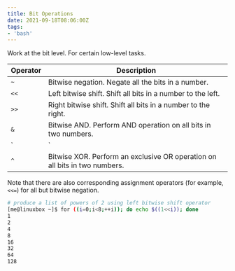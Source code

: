 ```yaml
---
title: Bit Operations
date: 2021-09-18T08:06:00Z
tags:
- 'bash'
---
```


Work at the bit level. For certain low-level tasks.

| Operator | Description                                                                |
|----------|----------------------------------------------------------------------------|
| `~`      | Bitwise negation. Negate all the bits in a number.                         |
| `<<`     | Left bitwise shift. Shift all bits in a number to the left.                |
| `>>`     | Right bitwise shift. Shift all bits in a number to the right.              |
| `&`      | Bitwise AND. Perform AND operation on all bits in two numbers.             |
| `|`      | Bitwise OR. Perform an OR operation on all bits in two numbers.            |
| `^`      | Bitwise XOR. Perform an exclusive OR operation on all bits in two numbers. |

Note that there are also corresponding assignment operators (for
example, `<<=`) for all but bitwise negation.

``` bash
# produce a list of powers of 2 using left bitwise shift operator
[me@linuxbox ~]$ for ((i=0;i<8;++i)); do echo $((1<<i)); done
1
2
4
8
16
32
64
128
```
